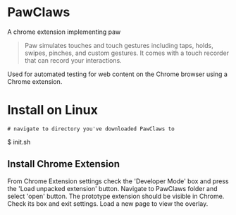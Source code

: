 # PawClaws
A chrome extension implementing paw

> Paw simulates touches and touch gestures including taps, holds, swipes, pinches, and custom gestures. It comes with a touch recorder that can record your interactions.

Used for automated testing for web content on the Chrome browser using a Chrome extension.

# Install on Linux

`# navigate to directory you've downloaded PawClaws to`

$ init.sh

## Install Chrome Extension

From Chrome Extension settings check the 'Developer Mode' box and press the 'Load unpacked extension' button.
Navigate to PawClaws folder and select 'open' button. The prototype extension should be visible in Chrome. Check
its box and exit settings. Load a new page to view the overlay.

